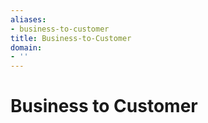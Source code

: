 ```yaml
---
aliases:
- business-to-customer
title: Business-to-Customer
domain:
- ''
---
```


# Business to Customer
